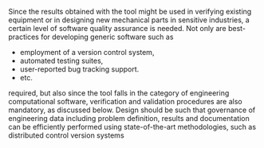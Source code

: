 
Since the results obtained with the tool might be used in verifying existing equipment or in designing new mechanical parts in sensitive industries, a certain level of software quality assurance is needed. Not only are best-practices for developing generic software such as

 * employment of a version control system,
 * automated testing suites,
 * user-reported bug tracking support.
 * etc.

required, but also since the tool falls in the category of engineering computational software, verification and validation procedures are also mandatory, as discussed below. Design should be such that governance of engineering data including problem definition, results and documentation can be efficiently performed using state-of-the-art methodologies, such as distributed control version systems

